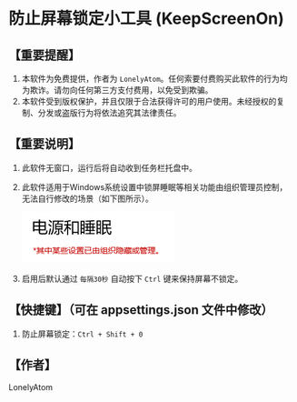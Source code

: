# 防止屏幕锁定小工具 (KeepScreenOn)

## 【重要提醒】

1. 本软件为免费提供，作者为 `LonelyAtom`。任何索要付费购买此软件的行为均为欺诈。请勿向任何第三方支付费用，以免受到欺骗。
2. 本软件受到版权保护，并且仅限于合法获得许可的用户使用。未经授权的复制、分发或盗版行为将依法追究其法律责任。

## 【重要说明】

1. 此软件无窗口，运行后将自动收到任务栏托盘中。
2. 此软件适用于Windows系统设置中锁屏睡眠等相关功能由组织管理员控制，无法自行修改的场景（如下图所示）。

	![其中某些设置已由组织隐藏或管理](Images/image.png)

3. 启用后默认通过 `每隔30秒` 自动按下 `Ctrl` 键来保持屏幕不锁定。

## 【快捷键】（可在 appsettings.json 文件中修改）

1. 防止屏幕锁定：`Ctrl + Shift + 0`

## 【作者】

LonelyAtom
